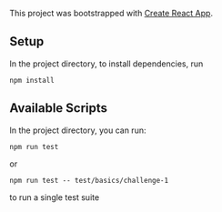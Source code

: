 This project was bootstrapped with [Create React App](https://github.com/facebook/create-react-app).

## Setup

In the project directory, to install dependencies, run

`npm install`

## Available Scripts

In the project directory, you can run:

`npm run test`

or

`npm run test -- test/basics/challenge-1`

to run a single test suite
